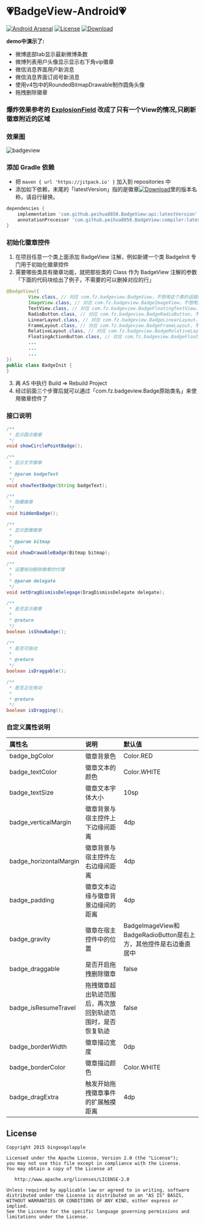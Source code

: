 :heartpulse:BadgeView-Android:heartpulse:
============

[![Android Arsenal](https://img.shields.io/badge/Android%20Arsenal-BadgeView-brightgreen.svg?style=flat)](http://android-arsenal.com/details/1/2106)
[![License](https://img.shields.io/badge/license-Apache%202-green.svg)](https://www.apache.org/licenses/LICENSE-2.0)
[![Download](https://jitpack.io/v/peihua8858/BadgeView.svg)](https://jitpack.io/#peihua8858/BadgeView)

**demo中演示了:**
* 微博底部tab显示最新微博条数
* 微博列表用户头像显示显示右下角vip徽章
* 微信消息界面用户新消息
* 微信消息界面订阅号新消息
* 使用v4包中的RoundedBitmapDrawable制作圆角头像
* 拖拽删除徽章

### 爆炸效果参考的 [ExplosionField](https://github.com/tyrantgit/ExplosionField) 改成了只有一个View的情况,只刷新徽章附近的区域

### 效果图
![badgeview](https://cloud.githubusercontent.com/assets/8949716/17483429/8f5ab3aa-5db8-11e6-808c-6033f5d5c4ec.gif)

### 添加 Gradle 依赖

* 把 `maven { url 'https://jitpack.io' }` 加入到 repositories 中
* 添加如下依赖，末尾的「latestVersion」指的是徽章[![Download](https://jitpack.io/v/peihua8858/BadgeView.svg)](https://jitpack.io/#peihua8858/BadgeView)里的版本名称，请自行替换。

```groovy
dependencies {
    implementation 'com.github.peihua8858.BadgeView:api:latestVersion'
    annotationProcessor 'com.github.peihua8858.BadgeView:compiler:latestVersion'
}
```

### 初始化徽章控件

1. 在项目任意一个类上面添加 BadgeView 注解，例如新建一个类 BadgeInit 专门用于初始化徽章控件
2. 需要哪些类具有徽章功能，就把那些类的 Class 作为 BadgeView 注解的参数「下面的代码块给出了例子，不需要的可以删掉对应的行」
```Java
@BadgeView({
        View.class, // 对应 com.fz.badgeview.BadgeView，不想用这个类的话就删了这一行
        ImageView.class, // 对应 com.fz.badgeview.BadgeImageView，不想用这个类的话就删了这一行
        TextView.class, // 对应 com.fz.badgeview.BadgeFloatingTextView，不想用这个类的话就删了这一行
        RadioButton.class, // 对应 com.fz.badgeview.BadgeRadioButton，不想用这个类的话就删了这一行
        LinearLayout.class, // 对应 com.fz.badgeview.BadgeLinearLayout，不想用这个类的话就删了这一行
        FrameLayout.class, // 对应 com.fz.badgeview.BadgeFrameLayout，不想用这个类的话就删了这一行
        RelativeLayout.class, // 对应 com.fz.badgeview.BadgeRelativeLayout，不想用这个类的话就删了这一行
        FloatingActionButton.class, // 对应 com.fz.badgeview.BadgeFloatingActionButton，不想用这个类的话就删了这一行
        ...
        ...
        ...
})
public class BadgeInit {
}
```
3. 再 AS 中执行 Build => Rebuild Project
4. 经过前面三个步骤后就可以通过「com.fz.badgeview.Badge原始类名」来使用徽章控件了

### 接口说明

```java
/**
 * 显示圆点徽章
 */
void showCirclePointBadge();

/**
 * 显示文字徽章
 *
 * @param badgeText
 */
void showTextBadge(String badgeText);

/**
 * 隐藏徽章
 */
void hiddenBadge();

/**
 * 显示图像徽章
 *
 * @param bitmap
 */
void showDrawableBadge(Bitmap bitmap);

/**
 * 设置拖动删除徽章的代理
 *
 * @param delegate
 */
void setDragDismissDelegage(DragDismissDelegate delegate);

/**
 * 是否显示徽章
 *
 * @return
 */
boolean isShowBadge();

/**
 * 是否可拖动
 *
 * @return
 */
boolean isDraggable();

/**
 * 是否正在拖动
 *
 * @return
 */
boolean isDragging();
```

### 自定义属性说明

属性名 | 说明 | 默认值
:----------- | :----------- | :-----------
badge_bgColor         | 徽章背景色        | Color.RED
badge_textColor         | 徽章文本的颜色        | Color.WHITE
badge_textSize         | 徽章文本字体大小        | 10sp
badge_verticalMargin         | 徽章背景与宿主控件上下边缘间距离        | 4dp
badge_horizontalMargin         | 徽章背景与宿主控件左右边缘间距离        | 4dp
badge_padding         | 徽章文本边缘与徽章背景边缘间的距离        | 4dp
badge_gravity         | 徽章在宿主控件中的位置        | BadgeImageView和BadgeRadioButton是右上方，其他控件是右边垂直居中
badge_draggable         | 是否开启拖拽删除徽章        | false
badge_isResumeTravel         | 拖拽徽章超出轨迹范围后，再次放回到轨迹范围时，是否恢复轨迹        | false
badge_borderWidth         | 徽章描边宽度        | 0dp
badge_borderColor         | 徽章描边颜色        | Color.WHITE
badge_dragExtra         | 触发开始拖拽徽章事件的扩展触摸距离        | 4dp

## License

    Copyright 2015 bingoogolapple

    Licensed under the Apache License, Version 2.0 (the "License");
    you may not use this file except in compliance with the License.
    You may obtain a copy of the License at

       http://www.apache.org/licenses/LICENSE-2.0

    Unless required by applicable law or agreed to in writing, software
    distributed under the License is distributed on an "AS IS" BASIS,
    WITHOUT WARRANTIES OR CONDITIONS OF ANY KIND, either express or implied.
    See the License for the specific language governing permissions and
    limitations under the License.
